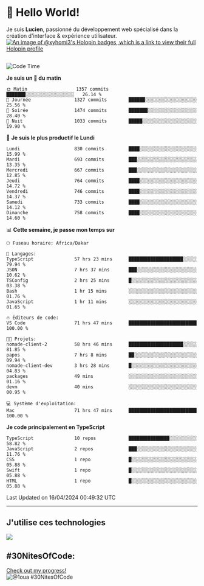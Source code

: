 # 👋 Hello World!

Je suis **Lucien**, passionné du développement web spécialisé dans la création d'interface & expérience utilisateur.
[![An image of @xyhomi3's Holopin badges, which is a link to view their full Holopin profile](https://holopin.me/xyhomi3)](https://holopin.io/@xyhomi3)

##

<!--START_SECTION:waka-->
![Code Time](http://img.shields.io/badge/Code%20Time-952%20hrs%2024%20mins-blue)

**Je suis un 🐤 du matin** 

```text
🌞 Matin                  1357 commits        ███████░░░░░░░░░░░░░░░░░░   26.14 % 
🌆 Journée                1327 commits        ██████░░░░░░░░░░░░░░░░░░░   25.56 % 
🌃 Soirée                 1474 commits        ███████░░░░░░░░░░░░░░░░░░   28.40 % 
🌙 Nuit                   1033 commits        █████░░░░░░░░░░░░░░░░░░░░   19.90 % 
```
📅 **Je suis le plus productif le Lundi** 

```text
Lundi                    830 commits         ████░░░░░░░░░░░░░░░░░░░░░   15.99 % 
Mardi                    693 commits         ███░░░░░░░░░░░░░░░░░░░░░░   13.35 % 
Mercredi                 667 commits         ███░░░░░░░░░░░░░░░░░░░░░░   12.85 % 
Jeudi                    764 commits         ████░░░░░░░░░░░░░░░░░░░░░   14.72 % 
Vendredi                 746 commits         ████░░░░░░░░░░░░░░░░░░░░░   14.37 % 
Samedi                   733 commits         ████░░░░░░░░░░░░░░░░░░░░░   14.12 % 
Dimanche                 758 commits         ████░░░░░░░░░░░░░░░░░░░░░   14.60 % 
```


📊 **Cette semaine, je passe mon temps sur** 

```text
🕑︎ Fuseau horaire: Africa/Dakar

💬 Langages: 
TypeScript               57 hrs 23 mins      ████████████████████░░░░░   79.94 % 
JSON                     7 hrs 37 mins       ███░░░░░░░░░░░░░░░░░░░░░░   10.62 % 
TSConfig                 2 hrs 25 mins       █░░░░░░░░░░░░░░░░░░░░░░░░   03.38 % 
Bash                     1 hr 15 mins        ░░░░░░░░░░░░░░░░░░░░░░░░░   01.76 % 
JavaScript               1 hr 11 mins        ░░░░░░░░░░░░░░░░░░░░░░░░░   01.65 % 

🔥 Éditeurs de code: 
VS Code                  71 hrs 47 mins      █████████████████████████   100.00 % 

🐱‍💻 Projets: 
nomade-client-2          58 hrs 46 mins      ████████████████████░░░░░   81.85 % 
papos                    7 hrs 8 mins        ██░░░░░░░░░░░░░░░░░░░░░░░   09.94 % 
nomade-client-dev        3 hrs 28 mins       █░░░░░░░░░░░░░░░░░░░░░░░░   04.83 % 
packages                 49 mins             ░░░░░░░░░░░░░░░░░░░░░░░░░   01.16 % 
devm                     40 mins             ░░░░░░░░░░░░░░░░░░░░░░░░░   00.95 % 

💻 Système d'exploitation: 
Mac                      71 hrs 47 mins      █████████████████████████   100.00 % 
```

**Je code principalement en TypeScript** 

```text
TypeScript               10 repos            ███████████████░░░░░░░░░░   58.82 % 
JavaScript               2 repos             ███░░░░░░░░░░░░░░░░░░░░░░   11.76 % 
CSS                      1 repo              █░░░░░░░░░░░░░░░░░░░░░░░░   05.88 % 
Swift                    1 repo              █░░░░░░░░░░░░░░░░░░░░░░░░   05.88 % 
HTML                     1 repo              █░░░░░░░░░░░░░░░░░░░░░░░░   05.88 % 
```




 Last Updated on 16/04/2024 00:49:32 UTC
<!--END_SECTION:waka-->
---

## J'utilise ces technologies

<p align="left">
  <a href="https://skillicons.dev">
    <img src="https://skillicons.dev/icons?i=ts,js,md,scss,tailwind,react,redux,docker,express,astro,vite,nextjs,vercel,figma,ableton" />
  </a>
</p>

## #30NitesOfCode:
  [Check out my progress!](https://www.codedex.io/@1oua/30-nites-of-code)  
  ![@1oua #30NitesOfCode](https://www.codedex.io/api/petStatus?user=1oua)
